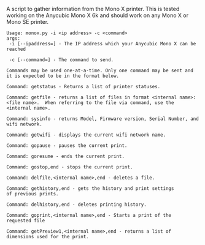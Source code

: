 A script to gather information from the Mono X printer.  This is tested working on the Anycubic Mono X 6k and should work on any Mono X or Mono SE printer. 

    Usage: monox.py -i <ip address> -c <command>
    args:
     -i [--ipaddress=] - The IP address which your Anycubic Mono X can be reached

     -c [--command=] - The command to send.
    
    Commands may be used one-at-a-time. Only one command may be sent and it is expected to be in the format below.

    Command: getstatus - Returns a list of printer statuses.
   
    Command: getfile - returns a list of files in format <internal name>: <file name>.  When referring to the file via command, use the <internal name>.
    
    Command: sysinfo - returns Model, Firmware version, Serial Number, and wifi network.
    
    Command: getwifi - displays the current wifi network name.
    
    Command: gopause - pauses the current print.
    
    Command: goresume - ends the current print.
    
    Command: gostop,end - stops the current print.
    
    Command: delfile,<internal name>,end - deletes a file.
    
    Command: gethistory,end - gets the history and print settings 
    of previous prints.
    
    Command: delhistory,end - deletes printing history.
    
    Command: goprint,<internal name>,end - Starts a print of the 
    requested file
    
    Command: getPreview1,<internal name>,end - returns a list of dimensions used for the print.

